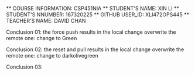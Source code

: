 ** COURSE INFORMATION: CSP451NIA 
** STUDENT'S NAME: XIN LI 
** STUDENT'S NNUMBER: 167320225 
** GITHUB USER_ID: XLI472OPS445 
** TEACHER'S NAME: DAVID CHAN 

Conclusion 01: the force push results in the local change overwrite the remote one: change to Green 

Conclusion 02: the reset and pull results in the local change overwrite the remote one: change to darkolivegreen

Conclusion 03: 